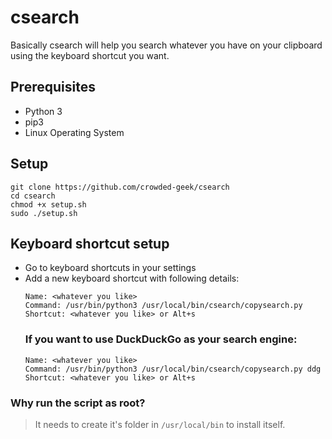 # csearch
Basically csearch will help you search whatever you have on your clipboard using the keyboard shortcut you want.

## Prerequisites
- Python 3
- pip3
- Linux Operating System

## Setup
```
git clone https://github.com/crowded-geek/csearch
cd csearch
chmod +x setup.sh
sudo ./setup.sh
```

## Keyboard shortcut setup
- Go to keyboard shortcuts in your settings
- Add a new keyboard shortcut with following details:
  ```
  Name: <whatever you like>
  Command: /usr/bin/python3 /usr/local/bin/csearch/copysearch.py
  Shortcut: <whatever you like> or Alt+s
  ```
  ### If you want to use DuckDuckGo as your search engine:
  ```
  Name: <whatever you like>
  Command: /usr/bin/python3 /usr/local/bin/csearch/copysearch.py ddg
  Shortcut: <whatever you like> or Alt+s
  ```

### Why run the script as root?
> It needs to create it's folder in `/usr/local/bin` to install itself.
